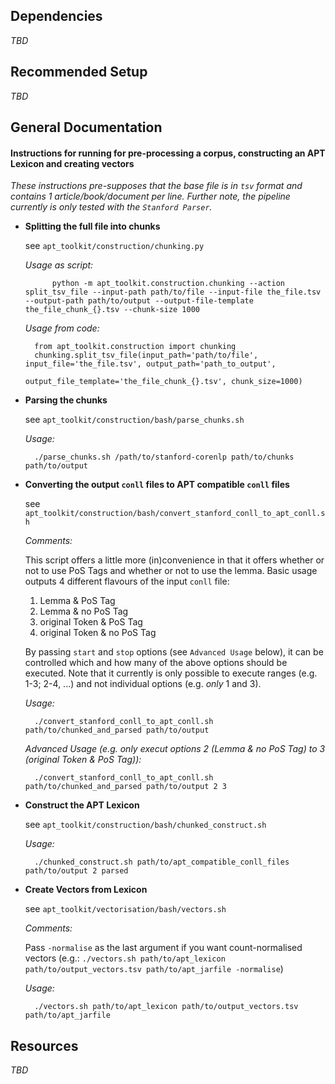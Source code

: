 
## Dependencies
	
_TBD_

## Recommended Setup
	
_TBD_

## General Documentation

#### Instructions for running for pre-processing a corpus, constructing an APT Lexicon and creating vectors

_These instructions pre-supposes that the base file is in `tsv` format and contains 1 article/book/document per line._
_Further note, the pipeline currently is only tested with the `Stanford Parser`._


* **Splitting the full file into chunks**

	see `apt_toolkit/construction/chunking.py`
	
	_Usage as script:_
	
			python -m apt_toolkit.construction.chunking --action split_tsv_file --input-path path/to/file --input-file the_file.tsv --output-path path/to/output --output-file-template the_file_chunk_{}.tsv --chunk-size 1000
	
	_Usage from code:_
		
		from apt_toolkit.construction import chunking
		chunking.split_tsv_file(input_path='path/to/file', input_file='the_file.tsv', output_path='path_to_output',
								output_file_template='the_file_chunk_{}.tsv', chunk_size=1000)

* **Parsing the chunks**

	see `apt_toolkit/construction/bash/parse_chunks.sh`
	
	_Usage:_
		
		./parse_chunks.sh /path/to/stanford-corenlp path/to/chunks path/to/output
		
* **Converting the output `conll` files to APT compatible `conll` files**
	
	see `apt_toolkit/construction/bash/convert_stanford_conll_to_apt_conll.sh`
	
	_Comments:_
	
	This script offers a little more (in)convenience in that it offers whether or not to use PoS Tags and whether or not to use the lemma. Basic usage outputs 4 different flavours of the input `conll` file:
	
	1. Lemma & PoS Tag
	2. Lemma & no PoS Tag
	3. original Token & PoS Tag
	4. original Token & no PoS Tag
	
	By passing `start` and `stop` options (see `Advanced Usage` below), it can be controlled which and how many of the above options should be executed. Note that it currently is only possible to execute ranges (e.g. 1-3; 2-4, ...) and not individual options (e.g. _only_ 1 and 3).
	
	_Usage:_
	
		./convert_stanford_conll_to_apt_conll.sh path/to/chunked_and_parsed path/to/output
		
	_Advanced Usage (e.g. only execut options 2 (Lemma & no PoS Tag) to 3 (original Token & PoS Tag)):_
	
		./convert_stanford_conll_to_apt_conll.sh path/to/chunked_and_parsed path/to/output 2 3

* **Construct the APT Lexicon**
	
	see `apt_toolkit/construction/bash/chunked_construct.sh`
	
	_Usage:_ 
		
		./chunked_construct.sh path/to/apt_compatible_conll_files path/to/output 2 parsed
		
* **Create Vectors from Lexicon**
	
	see `apt_toolkit/vectorisation/bash/vectors.sh`
	
	_Comments:_
	
	Pass `-normalise` as the last argument if you want count-normalised vectors (e.g.: `./vectors.sh path/to/apt_lexicon path/to/output_vectors.tsv path/to/apt_jarfile -normalise`)
	
	_Usage:_
	
		./vectors.sh path/to/apt_lexicon path/to/output_vectors.tsv path/to/apt_jarfile

## Resources
	
_TBD_